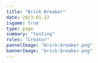 ```yaml
---
title: "Brick Breaker"
date: 2023-01-22
isgame: true
type: page
summary: "testing"
roles: "Creator"
pannelImage: "brick-breaker.png"
bannerImage: "brick-breaker.png"
---
```

